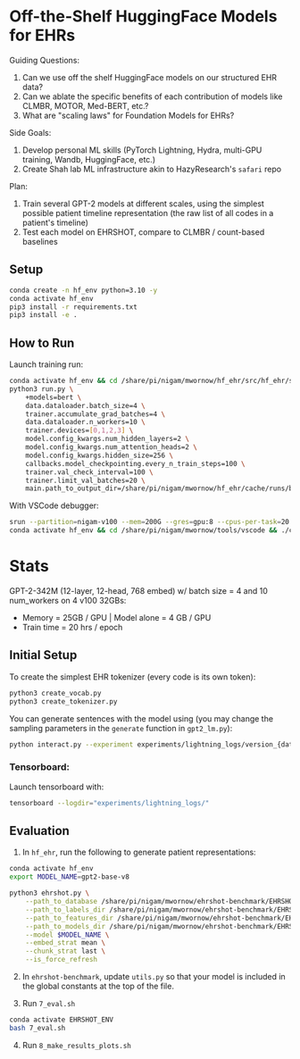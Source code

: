 # Off-the-Shelf HuggingFace Models for EHRs

Guiding Questions:
1. Can we use off the shelf HuggingFace models on our structured EHR data?
2. Can we ablate the specific benefits of each contribution of models like CLMBR, MOTOR, Med-BERT, etc.?
3. What are "scaling laws" for Foundation Models for EHRs?

Side Goals:
1. Develop personal ML skills (PyTorch Lightning, Hydra, multi-GPU training, Wandb, HuggingFace, etc.)
2. Create Shah lab ML infrastructure akin to HazyResearch's `safari` repo

Plan:
1. Train several GPT-2 models at different scales, using the simplest possible patient timeline representation (the raw list of all codes in a patient's timeline)
2. Test each model on EHRSHOT, compare to CLMBR / count-based baselines

## Setup

```bash
conda create -n hf_env python=3.10 -y
conda activate hf_env
pip3 install -r requirements.txt
pip3 install -e .
```

## How to Run

Launch training run:
```bash
conda activate hf_env && cd /share/pi/nigam/mwornow/hf_ehr/src/hf_ehr/scripts && source base.sh
python3 run.py \
    +models=bert \
    data.dataloader.batch_size=4 \
    trainer.accumulate_grad_batches=4 \
    data.dataloader.n_workers=10 \
    trainer.devices=[0,1,2,3] \
    model.config_kwargs.num_hidden_layers=2 \
    model.config_kwargs.num_attention_heads=2 \
    model.config_kwargs.hidden_size=256 \
    callbacks.model_checkpointing.every_n_train_steps=100 \
    trainer.val_check_interval=100 \
    trainer.limit_val_batches=20 \
    main.path_to_output_dir=/share/pi/nigam/mwornow/hf_ehr/cache/runs/bert-test/
```

With VSCode debugger:
```bash
srun --partition=nigam-v100 --mem=200G --gres=gpu:8 --cpus-per-task=20 --time=48:00:00 --pty bash -i
conda activate hf_env && cd /share/pi/nigam/mwornow/tools/vscode && ./code tunnel --cli-data-dir /share/pi/nigam/mwornow/tools/vscode/tunnel/ 
```


# Stats

GPT-2-342M (12-layer, 12-head, 768 embed) w/ batch size = 4 and 10 num_workers on 4 v100 32GBs:
* Memory = 25GB / GPU | Model alone = 4 GB / GPU
* Train time = 20 hrs / epoch

## Initial Setup

To create the simplest EHR tokenizer (every code is its own token):
```bash
python3 create_vocab.py
python3 create_tokenizer.py
```

You can generate sentences with the model using (you may change the sampling parameters in the `generate` function in `gpt2_lm.py`):
```bash
python interact.py --experiment experiments/lightning_logs/version_{date}
```


### Tensorboard:

Launch tensorboard with:
```bash
tensorboard --logdir="experiments/lightning_logs/"
```

## Evaluation

1. In `hf_ehr`, run the following to generate patient representations:

```bash
conda activate hf_env
export MODEL_NAME=gpt2-base-v8

python3 ehrshot.py \
    --path_to_database /share/pi/nigam/mwornow/ehrshot-benchmark/EHRSHOT_ASSETS/femr/extract \
    --path_to_labels_dir /share/pi/nigam/mwornow/ehrshot-benchmark/EHRSHOT_ASSETS/custom_benchmark \
    --path_to_features_dir /share/pi/nigam/mwornow/ehrshot-benchmark/EHRSHOT_ASSETS/custom_hf_features \
    --path_to_models_dir /share/pi/nigam/mwornow/ehrshot-benchmark/EHRSHOT_ASSETS/models \
    --model $MODEL_NAME \
    --embed_strat mean \
    --chunk_strat last \
    --is_force_refresh
```

2. In `ehrshot-benchmark`, update `utils.py` so that your model is included in the global constants at the top of the file.

3. Run `7_eval.sh`

```bash
conda activate EHRSHOT_ENV
bash 7_eval.sh
```

4. Run `8_make_results_plots.sh`